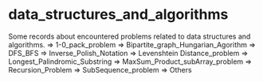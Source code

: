 # data_structures_and_algorithms
Some records about encountered problems related to data structures and algorithms.
=> 1-0_pack_problem
=> Bipartite_graph_Hungarian_Agorithm
=> DFS_BFS
=> Inverse_Polish_Notation
=> Levenshtein Distance_problem
=> Longest_Palindromic_Substring
=> MaxSum_Product_subArray_problem
=> Recursion_Problem
=> SubSequence_problem
=> Others